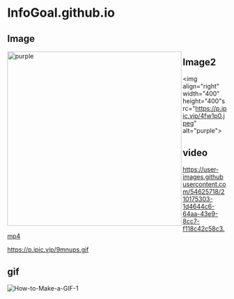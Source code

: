 # InfoGoal.github.io


## Image
<img align="left" width="400" height="400" src="https://p.ipic.vip/4fw1p0.jpeg" alt="purple">


## Image2
<img align="right" width="400" height="400"src="https://p.ipic.vip/4fw1p0.jpeg" alt="purple">



## video
https://user-images.githubusercontent.com/54625718/210175303-1d4644c6-64aa-43e9-8cc7-f118c42c58c3.mp4


https://p.ipic.vip/9mnups.gif


## gif
![How-to-Make-a-GIF-1](https://user-images.githubusercontent.com/54625718/210175508-7c9659f0-0251-4efd-a685-7d9272b9a615.gif)

